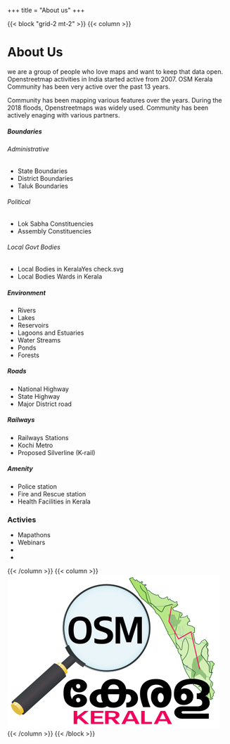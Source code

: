 +++
title = "About us"
+++


{{< block "grid-2 mt-2" >}}
{{< column >}}
# About Us
we are a group of people who love maps and want to keep that data open.
Openstreetmap activities in India started active from 2007.
OSM Kerala Community has been very active over the past 13 years.

Community has been mapping various features over the years.
During the 2018 floods, Openstreetmaps was widely used.
Community has been actively enaging with various partners.
<!-- 
## Partners
#### OSM India 
Our father and mother
#### Swathanthra Malayalam Computing 
Our elder brother, Thanks for all the hand holding.
#### Wikimedians of Kerala
Our twin sibling, Let's grow together

## Non commercial websites using Openstreetmap specific to Kerala
#### keralarescue.in
#### Covid19Kerala
#### Coronasafe network

## Past Collabrations

### IT Mission-Kerala Govt.
(OSM Kerala meeting in IT Mission for KSDI’s Mapathon Kerala project community consultation)
1. ![](1.jpg)
2. ![](2.jpg)

### Facebooks MapwithAI team
1. ![](3.png)
#### Few of them are below.
-->
##### Boundaries
###### Administrative
* State Boundaries
* District Boundaries
* Taluk Boundaries
###### Political
* Lok Sabha Constituencies
* Assembly Constituencies
###### Local Govt Bodies
* Local Bodies in KeralaYes check.svg
* Local Bodies Wards in Kerala

##### Environment
* Rivers
* Lakes
* Reservoirs
* Lagoons and Estuaries
* Water Streams
* Ponds
* Forests

##### Roads
* National Highway
* State Highway
* Major District road

##### Railways
* Railways Stations
* Kochi Metro 
* Proposed Silverline (K-rail)

##### Amenity
* Police station
* Fire and Rescue station
* Health Facilities in Kerala

### Activies
* Mapathons
* Webinars 
* 
*

{{< /column >}}
{{< column >}}
![diy](/images/osmkerala_logo.svg)
{{< /column >}}
{{< /block >}}